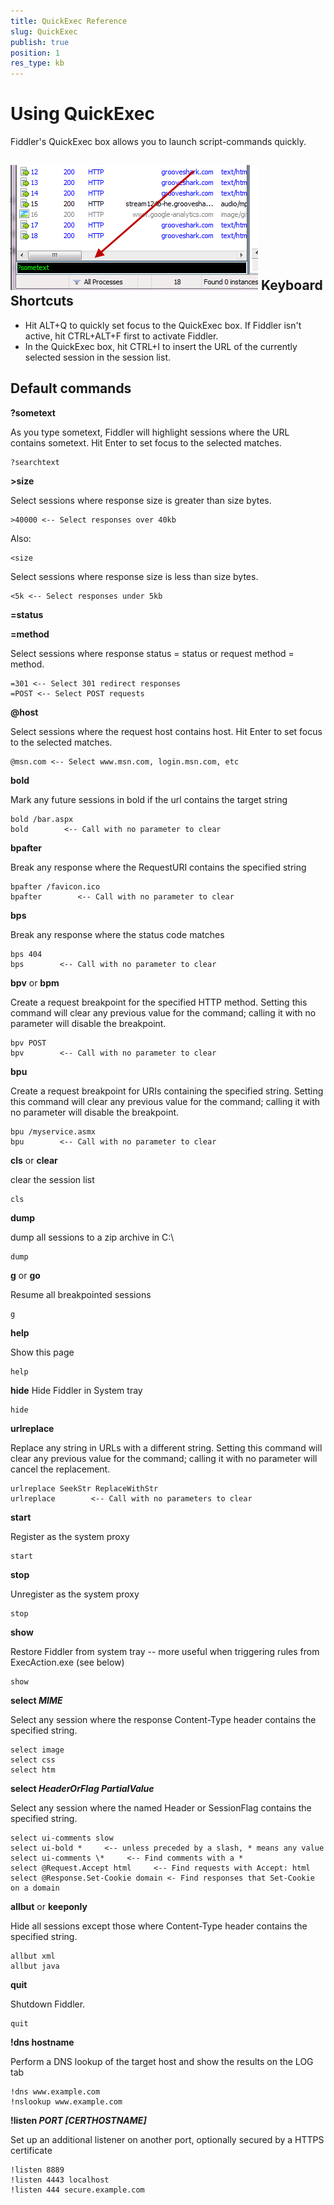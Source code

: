 ```yaml
---
title: QuickExec Reference
slug: QuickExec
publish: true
position: 1
res_type: kb
---
```


Using QuickExec
===============

Fiddler's QuickExec box allows you to launch script-commands quickly.

 ![QuickExec Box][1]
Keyboard Shortcuts
------------------

+ Hit ALT+Q to quickly set focus to the QuickExec box.  If Fiddler isn't active, hit CTRL+ALT+F first to activate Fiddler.
+ In the QuickExec box, hit CTRL+I to insert the URL of the currently selected session in the session list.







Default commands
----------------


		
**?sometext**	

As you type sometext, Fiddler will highlight sessions where the URL contains sometext.  Hit Enter to set focus to the selected matches.	

	?searchtext



**>size**	

Select sessions where response size is greater than size bytes.	

	>40000 <-- Select responses over 40kb

Also:

	<size

Select sessions where response size is less than size bytes.	

	<5k <-- Select responses under 5kb



**=status**

**=method**	

Select sessions where response status = status or request method = method.	

	=301 <-- Select 301 redirect responses
	=POST <-- Select POST requests



**@host**

Select sessions where the request host contains host.  Hit Enter to set focus to the selected matches.	

	@msn.com <-- Select www.msn.com, login.msn.com, etc



**bold**	

Mark any future sessions in bold if the url contains the target string	

	bold /bar.aspx
	bold        <-- Call with no parameter to clear



**bpafter**	

Break any response where the RequestURI contains the specified string	

	bpafter /favicon.ico 
	bpafter        <-- Call with no parameter to clear



**bps**	

Break any response where the status code matches	

	bps 404
	bps        <-- Call with no parameter to clear



**bpv** or **bpm**

Create a request breakpoint for the specified HTTP method.  Setting this command will clear any previous value for the command; calling it with no parameter will disable the breakpoint.	

	bpv POST
	bpv        <-- Call with no parameter to clear



**bpu**	

Create a request breakpoint for URIs containing the specified string.  Setting this command will clear any previous value for the command; calling it with no parameter will disable the breakpoint.	

	bpu /myservice.asmx
	bpu        <-- Call with no parameter to clear



**cls** or **clear**	

clear the session list	

	cls



**dump**	

dump all sessions to a zip archive in C:\	

	dump



**g** or **go**	

Resume all breakpointed sessions	

	g



**help**	

Show this page	

	help



**hide**	Hide Fiddler in System tray	

	hide



**urlreplace**	

Replace any string in URLs with a different string.  Setting this command will clear any previous value for the command; calling it with no parameter will cancel the replacement.	

	urlreplace SeekStr ReplaceWithStr
	urlreplace        <-- Call with no parameters to clear



**start**	

Register as the system proxy	

	start



**stop**	

Unregister as the system proxy	

	stop



**show**	

Restore Fiddler from system tray -- more useful when triggering rules from ExecAction.exe (see below)	

	show



**select *MIME***	

Select any session where the response Content-Type header contains the specified string.	

	select image
	select css
	select htm



**select *HeaderOrFlag PartialValue***

Select any session where the named Header or SessionFlag contains the specified string.	

	select ui-comments slow
	select ui-bold *     <-- unless preceded by a slash, * means any value
	select ui-comments \*     <-- Find comments with a *
	select @Request.Accept html     <-- Find requests with Accept: html
	select @Response.Set-Cookie domain <- Find responses that Set-Cookie on a domain



**allbut** or **keeponly**	

Hide all sessions except those where Content-Type header contains the specified string.	

	allbut xml
	allbut java



**quit**	

Shutdown Fiddler.	

	quit



**!dns hostname**

Perform a DNS lookup of the target host and show the results on the LOG tab	

	!dns www.example.com
	!nslookup www.example.com



**!listen *PORT [CERTHOSTNAME]***	

Set up an additional listener on another port, optionally secured by a HTTPS certificate	

	!listen 8889
	!listen 4443 localhost
	!listen 444 secure.example.com



[1]: ../images/QuickExecReference/QuickExecBox.png
